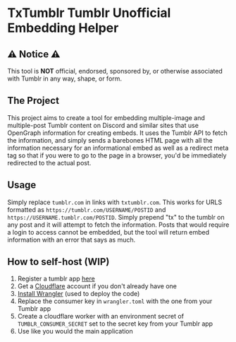 # TxTumblr Tumblr Unofficial Embedding Helper

## ⚠️ Notice ⚠️

This tool is **NOT** official, endorsed, sponsored by, or otherwise associated with Tumblr in any way, shape, or form.

## The Project

This project aims to create a tool for embedding multiple-image and multiple-post Tumblr content on Discord and similar sites that use OpenGraph information for creating embeds. It uses the Tumblr API to fetch the information, and simply sends a barebones HTML page with all the information necessary for an informational embed as well as a redirect meta tag so that if you were to go to the page in a browser, you'd be immediately redirected to the actual post.

## Usage

Simply replace `tumblr.com` in links with `txtumblr.com`. This works for URLS formatted as `https://tumblr.com/USERNAME/POSTID` and `https://USERNAME.tumblr.com/POSTID`. Simply prepend "tx" to the tumblr on any post and it will attempt to fetch the information. Posts that would require a login to access cannot be embedded, but the tool will return embed information with an error that says as much.

## How to self-host (WIP)

1. Register a tumblr app [here](https://www.tumblr.com/oauth/apps)
2. Get a [Cloudflare](https://cloudflare.com/) account if you don't already have one
3. [Install Wrangler](https://developers.cloudflare.com/workers/wrangler/install-and-update/) (used to deploy the code)
4. Replace the consumer key in `wrangler.toml` with the one from your Tumblr app
5. Create a cloudflare worker with an environment secret of `TUMBLR_CONSUMER_SECRET` set to the secret key from your Tumblr app
6. Use like you would the main application
